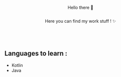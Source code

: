 <div id ="Github_Page">
  <p align ="center">Hello there 👋</p>
  <p align ="center"><img src ="https://cdn.discordapp.com/attachments/639102961892589588/789872680350122014/code.png" alt=""/></p>
  <p align ="center">Here you can find my work stuff ! ✨</p>
</div>

<p><img src="https://img.shields.io/badge/Languages-C%2C%20C%2B%2B%2C%20C%23-blue" alt=""></p>
<p><img src="https://img.shields.io/badge/Languages-HTML%2CCSS%2CJS-important" alt=""></p>
<p><img src="https://img.shields.io/badge/Databases-MySQL-9cf" alt=""></p>
<p><img src="" alt=""></p>

<h2>Languages to learn :</h2>
<ul>
  <li>Kotlin</li>
  <li>Java</li>
 </ul>

